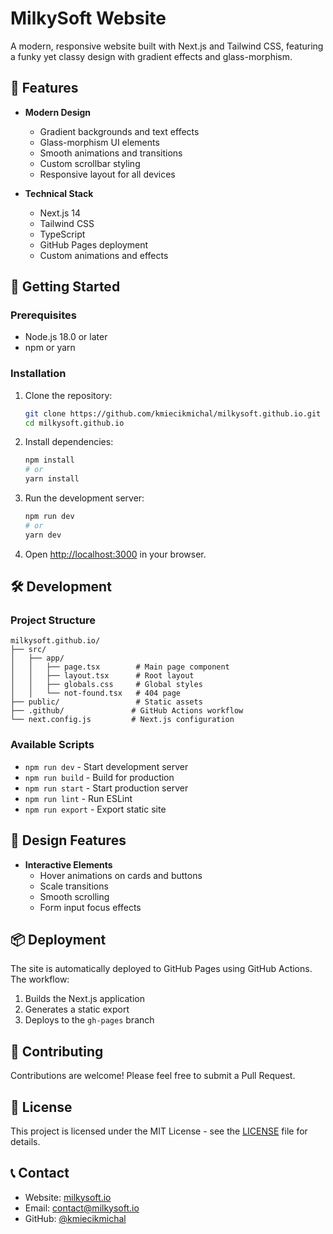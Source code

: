# MilkySoft Website

A modern, responsive website built with Next.js and Tailwind CSS, featuring a funky yet classy design with gradient effects and glass-morphism.

## 🌟 Features

- **Modern Design**
  - Gradient backgrounds and text effects
  - Glass-morphism UI elements
  - Smooth animations and transitions
  - Custom scrollbar styling
  - Responsive layout for all devices

- **Technical Stack**
  - Next.js 14
  - Tailwind CSS
  - TypeScript
  - GitHub Pages deployment
  - Custom animations and effects

## 🚀 Getting Started

### Prerequisites

- Node.js 18.0 or later
- npm or yarn

### Installation

1. Clone the repository:
   ```bash
   git clone https://github.com/kmiecikmichal/milkysoft.github.io.git
   cd milkysoft.github.io
   ```

2. Install dependencies:
   ```bash
   npm install
   # or
   yarn install
   ```

3. Run the development server:
   ```bash
   npm run dev
   # or
   yarn dev
   ```

4. Open [http://localhost:3000](http://localhost:3000) in your browser.

## 🛠️ Development

### Project Structure

```
milkysoft.github.io/
├── src/
│   ├── app/
│   │   ├── page.tsx        # Main page component
│   │   ├── layout.tsx      # Root layout
│   │   ├── globals.css     # Global styles
│   │   └── not-found.tsx   # 404 page
├── public/                 # Static assets
├── .github/               # GitHub Actions workflow
└── next.config.js         # Next.js configuration
```

### Available Scripts

- `npm run dev` - Start development server
- `npm run build` - Build for production
- `npm run start` - Start production server
- `npm run lint` - Run ESLint
- `npm run export` - Export static site

## 🎨 Design Features

- **Interactive Elements**
  - Hover animations on cards and buttons
  - Scale transitions
  - Smooth scrolling
  - Form input focus effects

## 📦 Deployment

The site is automatically deployed to GitHub Pages using GitHub Actions. The workflow:

1. Builds the Next.js application
2. Generates a static export
3. Deploys to the `gh-pages` branch

## 🤝 Contributing

Contributions are welcome! Please feel free to submit a Pull Request.

## 📝 License

This project is licensed under the MIT License - see the [LICENSE](LICENSE) file for details.

## 📞 Contact

- Website: [milkysoft.io](https://milkysoft.io)
- Email: contact@milkysoft.io
- GitHub: [@kmiecikmichal](https://github.com/kmiecikmichal) 